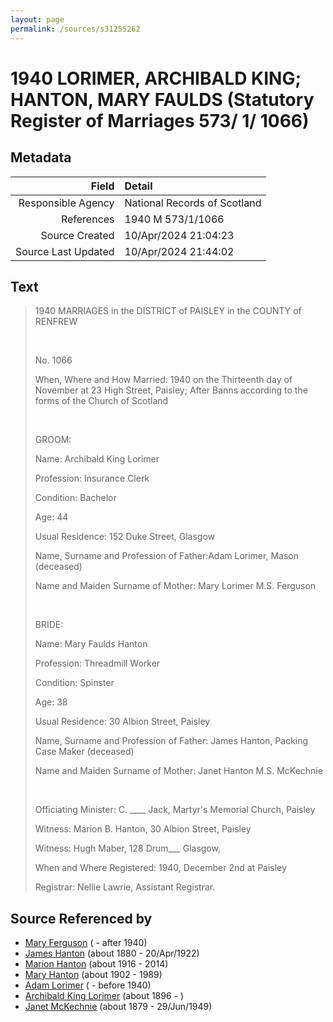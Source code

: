 ```yaml
---
layout: page
permalink: /sources/s31255262
---
```


# 1940 LORIMER, ARCHIBALD KING; HANTON, MARY FAULDS (Statutory Register of Marriages 573/ 1/ 1066)

## Metadata
Field | Detail
---:|:---
Responsible Agency | National Records of Scotland
References | 1940 M 573/1/1066
Source Created | 10/Apr/2024 21:04:23
Source Last Updated | 10/Apr/2024 21:44:02

## Text

> 1940 MARRIAGES in the DISTRICT of PAISLEY in the COUNTY of RENFREW
>
> <br/>
>
> No. 1066
>
> When, Where and How Married: 1940 on the Thirteenth day of November at 23 High Street, Paisley; After Banns according to the forms of the Church of Scotland
>
> <br/>
>
> GROOM:
>
> Name: Archibald King Lorimer
>
> Profession: Insurance Clerk
>
> Condition: Bachelor
>
> Age: 44
>
> Usual Residence: 152 Duke Street, Glasgow
>
> Name, Surname and Profession of Father:Adam Lorimer, Mason (deceased)
>
> Name and Maiden Surname of Mother: Mary Lorimer M.S. Ferguson
>
> <br/>
>
> BRIDE:
>
> Name: Mary Faulds Hanton
>
> Profession: Threadmill Worker
>
> Condition: Spinster
>
> Age: 38
>
> Usual Residence: 30 Albion Street, Paisley
>
> Name, Surname and Profession of Father: James Hanton, Packing Case Maker (deceased)
>
> Name and Maiden Surname of Mother: Janet Hanton M.S. McKechnie
>
> <br/>
>
> Officiating Minister: C. ____ Jack, Martyr's Memorial Church, Paisley
>
> Witness: Marion B. Hanton, 30 Albion Street, Paisley
>
> Witness: Hugh Maber, 128 Drum___ Glasgow,
>
> When and Where Registered: 1940, December 2nd at Paisley
>
> Registrar: Nellie Lawrie, Assistant Registrar.
>

## Source Referenced by

* [Mary Ferguson](../people/@12092730@-mary-ferguson-b-d1940.md) ( - after 1940)
* [James Hanton](../people/@71830064@-james-hanton-b1880-d1922-4-20.md) (about 1880 - 20/Apr/1922)
* [Marion Hanton](../people/@27083581@-marion-hanton-b1916-d2014.md) (about 1916 - 2014)
* [Mary Hanton](../people/@24857040@-mary-hanton-b1902-d1989.md) (about 1902 - 1989)
* [Adam Lorimer](../people/@89082174@-adam-lorimer-b-d1940.md) ( - before 1940)
* [Archibald King Lorimer](../people/@37201190@-archibald-king-lorimer-b1896-d.md) (about 1896 - )
* [Janet McKechnie](../people/@47324688@-janet-mckechnie-b1879-d1949-6-29.md) (about 1879 - 29/Jun/1949)
